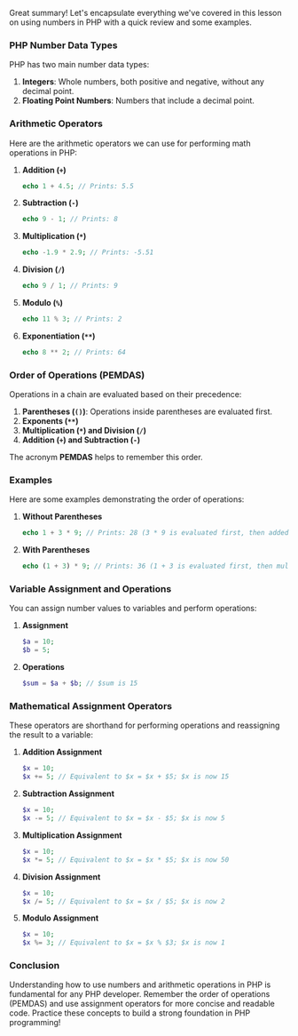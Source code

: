 Great summary! Let's encapsulate everything we've covered in this lesson on using numbers in PHP with a quick review and some examples.

### PHP Number Data Types
PHP has two main number data types:
1. **Integers**: Whole numbers, both positive and negative, without any decimal point.
2. **Floating Point Numbers**: Numbers that include a decimal point.

### Arithmetic Operators
Here are the arithmetic operators we can use for performing math operations in PHP:

1. **Addition (`+`)**
   ```php
   echo 1 + 4.5; // Prints: 5.5
   ```

2. **Subtraction (`-`)**
   ```php
   echo 9 - 1; // Prints: 8
   ```

3. **Multiplication (`*`)**
   ```php
   echo -1.9 * 2.9; // Prints: -5.51
   ```

4. **Division (`/`)**
   ```php
   echo 9 / 1; // Prints: 9
   ```

5. **Modulo (`%`)**
   ```php
   echo 11 % 3; // Prints: 2
   ```

6. **Exponentiation (`**`)**
   ```php
   echo 8 ** 2; // Prints: 64
   ```

### Order of Operations (PEMDAS)
Operations in a chain are evaluated based on their precedence:
1. **Parentheses (`()`)**: Operations inside parentheses are evaluated first.
2. **Exponents (`**`)**
3. **Multiplication (`*`) and Division (`/`)**
4. **Addition (`+`) and Subtraction (`-`)**

The acronym **PEMDAS** helps to remember this order.

### Examples
Here are some examples demonstrating the order of operations:

1. **Without Parentheses**
   ```php
   echo 1 + 3 * 9; // Prints: 28 (3 * 9 is evaluated first, then added to 1)
   ```

2. **With Parentheses**
   ```php
   echo (1 + 3) * 9; // Prints: 36 (1 + 3 is evaluated first, then multiplied by 9)
   ```

### Variable Assignment and Operations
You can assign number values to variables and perform operations:

1. **Assignment**
   ```php
   $a = 10;
   $b = 5;
   ```

2. **Operations**
   ```php
   $sum = $a + $b; // $sum is 15
   ```

### Mathematical Assignment Operators
These operators are shorthand for performing operations and reassigning the result to a variable:

1. **Addition Assignment**
   ```php
   $x = 10;
   $x += 5; // Equivalent to $x = $x + $5; $x is now 15
   ```

2. **Subtraction Assignment**
   ```php
   $x = 10;
   $x -= 5; // Equivalent to $x = $x - $5; $x is now 5
   ```

3. **Multiplication Assignment**
   ```php
   $x = 10;
   $x *= 5; // Equivalent to $x = $x * $5; $x is now 50
   ```

4. **Division Assignment**
   ```php
   $x = 10;
   $x /= 5; // Equivalent to $x = $x / $5; $x is now 2
   ```

5. **Modulo Assignment**
   ```php
   $x = 10;
   $x %= 3; // Equivalent to $x = $x % $3; $x is now 1
   ```

### Conclusion
Understanding how to use numbers and arithmetic operations in PHP is fundamental for any PHP developer. Remember the order of operations (PEMDAS) and use assignment operators for more concise and readable code. Practice these concepts to build a strong foundation in PHP programming!